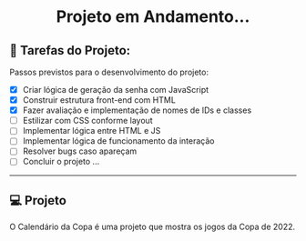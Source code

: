 <h1 align="center">Projeto em Andamento...</h1>

## 🚀 Tarefas do Projeto:

Passos previstos para o desenvolvimento do projeto:

- [x] Criar lógica de geração da senha com JavaScript
- [x] Construir estrutura front-end com HTML
- [x] Fazer avaliação e implementação de nomes de IDs e classes
- [ ] Estilizar com CSS conforme layout
- [ ] Implementar lógica entre HTML e JS
- [ ] Implementar lógica de funcionamento da interação
- [ ] Resolver bugs caso apareçam
- [ ] Concluir o projeto
...
---

## 💻 Projeto

O Calendário da Copa é uma projeto que mostra os jogos da Copa de 2022.


##
